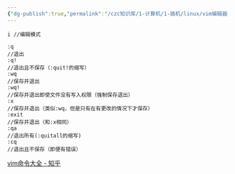 ```yaml
---
{"dg-publish":true,"permalink":"/czc知识库/1-计算机/1-搞机/linux/vim编辑器使用 linux/","dgPassFrontmatter":true,"created":"2024-06-18T17:45:20.666+08:00","updated":"2024-12-08T11:42:05.973+08:00"}
---
```






```
i //编辑模式

:q  
//退出
:q! 
//退出且不保存（:quit!的缩写）
:wq
//保存并退出
:wq!
//保存并退出即使文件没有写入权限（强制保存退出）
:x
//保存并退出（类似:wq，但是只有在有更改的情况下才保存）
:exit
//保存并退出（和:x相同）
:qa
//退出所有(:quitall的缩写)
:cq
//退出且不保存（即便有错误）

```

[vim命令大全 - 知乎](https://zhuanlan.zhihu.com/p/61515833)